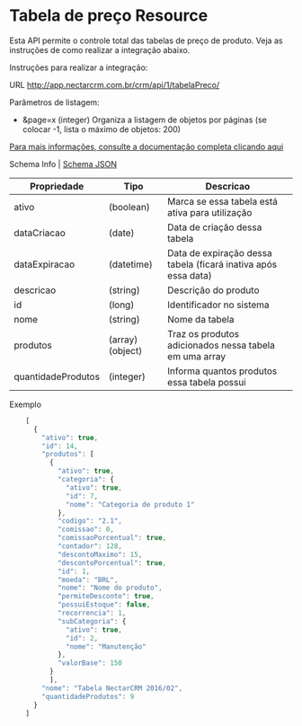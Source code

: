 # Tabela de preço Resource

Esta API permite o controle total das tabelas de preço de produto. Veja as instruções de como realizar a integração abaixo.

Instruções para realizar a integração:

URL
http://app.nectarcrm.com.br/crm/api/1/tabelaPreco/

Parâmetros de listagem:
* &page=x (integer) Organiza a listagem de objetos por páginas (se colocar -1, lista o máximo de objetos: 200)

[Para mais informações, consulte a documentação completa clicando aqui](http://docs.nectarcrm.apiary.io)

Schema Info | [Schema JSON](schema.json)

Propriedade | Tipo | Descricao
------------ | ------------- | -------------
ativo | (boolean) | Marca se essa tabela está ativa para utilização
dataCriacao | (date) | Data de criação dessa tabela
dataExpiracao | (datetime) | Data de expiração dessa tabela (ficará inativa após essa data)
descricao | (string) | Descrição do produto
id | (long) | Identificador no sistema
nome | (string) | Nome da tabela
produtos | (array)(object) | Traz os produtos adicionados nessa tabela em uma array
quantidadeProdutos | (integer) | Informa quantos produtos essa tabela possui

Exemplo
```js
    [
      {
        "ativo": true,
        "id": 14,
        "produtos": [
          {
            "ativo": true,
            "categoria": {
              "ativo": true,
              "id": 7,
              "nome": "Categoria de produto 1"
            },
            "codigo": "2.1",
            "comissao": 0,
            "comissaoPorcentual": true,
            "contador": 128,
            "descontoMaximo": 15,
            "descontoPorcentual": true,
            "id": 1,
            "moeda": "BRL",
            "nome": "Nome do produto",
            "permiteDesconto": true,
            "possuiEstoque": false,
            "recorrencia": 1,
            "subCategoria": {
              "ativo": true,
              "id": 2,
              "nome": "Manutenção"
            },
            "valorBase": 150
          }
          ],
        "nome": "Tabela NectarCRM 2016/02",
        "quantidadeProdutos": 9
      }
    ]
```